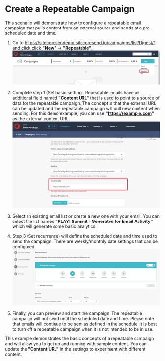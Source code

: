 # Create a Repeatable Campaign

This scenario will demonstrate how to configure a repeatable email campaign that pulls content from an external source and sends at a pre-scheduled date and time.

1. Go to <https://sitecoresendemo.sitecoresend.io/campaigns/list/Digest/1> and click click **"New"** -> **"Repeatable"**.
![Create new repeatable campaign](./media/repeatable-campaign-1.jpg)

1. Complete step 1 (Set basic setting). Repeatable emails have an additional field named **"Content URL"** that is used to point to a source of data for the repeatable campaign. The concept is that the external URL can be updated and the repeatable campaign will pull new content when sending. For this demo example, you can use **"https://example.com"** as the external content URL.
![Set content URL for campaign](./media/repeatable-campaign-2.jpg)

1. Select an existing email list or create a new one with your email. You can select the list named **"PLAY! Summit - Generated for Email Activity"** which will generate some basic analytics.

1. Step 3 (Set recurrence) will define the scheduled date and time used to send the campaign. There are weekly/monthly date settings that can be configured.
![Set repeatable campaign recurrence](./media/repeatable-campaign-3.jpg)

1. Finally, you can preview and start the campaign. The repeatable campaign will not send until the scheduled date and time. Please note that emails will continue to be sent as defined in the schedule. It is best to turn off a repeatable campaign when it is not intended to be in use.

This example demonstrates the basic concepts of a repeatable campaign and will allow you to get up and running with sample content. You can update the **"Content URL"** in the settings to experiment with different content.
